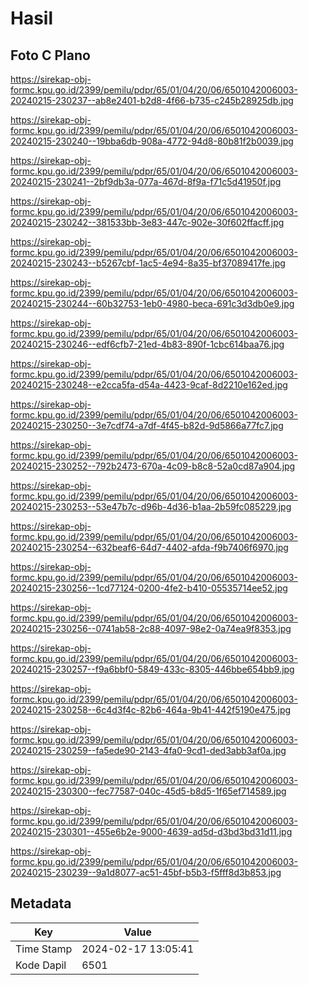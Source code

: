 # Hasil

## Foto C Plano

https://sirekap-obj-formc.kpu.go.id/2399/pemilu/pdpr/65/01/04/20/06/6501042006003-20240215-230237--ab8e2401-b2d8-4f66-b735-c245b28925db.jpg

https://sirekap-obj-formc.kpu.go.id/2399/pemilu/pdpr/65/01/04/20/06/6501042006003-20240215-230240--19bba6db-908a-4772-94d8-80b81f2b0039.jpg

https://sirekap-obj-formc.kpu.go.id/2399/pemilu/pdpr/65/01/04/20/06/6501042006003-20240215-230241--2bf9db3a-077a-467d-8f9a-f71c5d41950f.jpg

https://sirekap-obj-formc.kpu.go.id/2399/pemilu/pdpr/65/01/04/20/06/6501042006003-20240215-230242--381533bb-3e83-447c-902e-30f602ffacff.jpg

https://sirekap-obj-formc.kpu.go.id/2399/pemilu/pdpr/65/01/04/20/06/6501042006003-20240215-230243--b5267cbf-1ac5-4e94-8a35-bf37089417fe.jpg

https://sirekap-obj-formc.kpu.go.id/2399/pemilu/pdpr/65/01/04/20/06/6501042006003-20240215-230244--60b32753-1eb0-4980-beca-691c3d3db0e9.jpg

https://sirekap-obj-formc.kpu.go.id/2399/pemilu/pdpr/65/01/04/20/06/6501042006003-20240215-230246--edf6cfb7-21ed-4b83-890f-1cbc614baa76.jpg

https://sirekap-obj-formc.kpu.go.id/2399/pemilu/pdpr/65/01/04/20/06/6501042006003-20240215-230248--e2cca5fa-d54a-4423-9caf-8d2210e162ed.jpg

https://sirekap-obj-formc.kpu.go.id/2399/pemilu/pdpr/65/01/04/20/06/6501042006003-20240215-230250--3e7cdf74-a7df-4f45-b82d-9d5866a77fc7.jpg

https://sirekap-obj-formc.kpu.go.id/2399/pemilu/pdpr/65/01/04/20/06/6501042006003-20240215-230252--792b2473-670a-4c09-b8c8-52a0cd87a904.jpg

https://sirekap-obj-formc.kpu.go.id/2399/pemilu/pdpr/65/01/04/20/06/6501042006003-20240215-230253--53e47b7c-d96b-4d36-b1aa-2b59fc085229.jpg

https://sirekap-obj-formc.kpu.go.id/2399/pemilu/pdpr/65/01/04/20/06/6501042006003-20240215-230254--632beaf6-64d7-4402-afda-f9b7406f6970.jpg

https://sirekap-obj-formc.kpu.go.id/2399/pemilu/pdpr/65/01/04/20/06/6501042006003-20240215-230256--1cd77124-0200-4fe2-b410-05535714ee52.jpg

https://sirekap-obj-formc.kpu.go.id/2399/pemilu/pdpr/65/01/04/20/06/6501042006003-20240215-230256--0741ab58-2c88-4097-98e2-0a74ea9f8353.jpg

https://sirekap-obj-formc.kpu.go.id/2399/pemilu/pdpr/65/01/04/20/06/6501042006003-20240215-230257--f9a6bbf0-5849-433c-8305-446bbe654bb9.jpg

https://sirekap-obj-formc.kpu.go.id/2399/pemilu/pdpr/65/01/04/20/06/6501042006003-20240215-230258--6c4d3f4c-82b6-464a-9b41-442f5190e475.jpg

https://sirekap-obj-formc.kpu.go.id/2399/pemilu/pdpr/65/01/04/20/06/6501042006003-20240215-230259--fa5ede90-2143-4fa0-9cd1-ded3abb3af0a.jpg

https://sirekap-obj-formc.kpu.go.id/2399/pemilu/pdpr/65/01/04/20/06/6501042006003-20240215-230300--fec77587-040c-45d5-b8d5-1f65ef714589.jpg

https://sirekap-obj-formc.kpu.go.id/2399/pemilu/pdpr/65/01/04/20/06/6501042006003-20240215-230301--455e6b2e-9000-4639-ad5d-d3bd3bd31d11.jpg

https://sirekap-obj-formc.kpu.go.id/2399/pemilu/pdpr/65/01/04/20/06/6501042006003-20240215-230239--9a1d8077-ac51-45bf-b5b3-f5fff8d3b853.jpg


## Metadata

| Key        | Value               |
| ---------- | ------------------- |
| Time Stamp | 2024-02-17 13:05:41 |
| Kode Dapil | 6501                |



